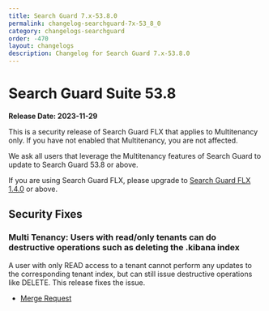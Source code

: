 ```yaml
---
title: Search Guard 7.x-53.8.0
permalink: changelog-searchguard-7x-53_8_0
category: changelogs-searchguard
order: -470
layout: changelogs
description: Changelog for Search Guard 7.x-53.8.0
---
```


<!--- Copyright 2024 floragunn GmbH -->

# Search Guard Suite 53.8

**Release Date: 2023-11-29**

This is a security release of Search Guard FLX that applies to Multitenancy only. If you have not enabled that Multitenancy, you are not affected.

We ask all users that leverage the Multitenancy features of Search Guard to update to Search Guard 53.8 or above.

If you are using Search Guard FLX, please upgrade to [Search Guard FLX 1.4.0](changelog-searchguard-flx-1_4_0) or above.

## Security Fixes

### Multi Tenancy: Users with read/only tenants can do destructive operations such as deleting the .kibana index

A user with only READ access to a tenant cannot perform any updates to the corresponding tenant index, but can still issue destructive operations like DELETE.
This release fixes the issue.

* [Merge Request](https://git.floragunn.com/search-guard/search-guard-suite-enterprise/-/merge_requests/571)
